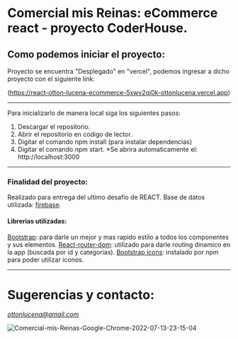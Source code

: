 # Comercial mis Reinas: eCommerce react - proyecto CoderHouse.

## Como podemos iniciar el proyecto: 

Proyecto se encuentra "Desplegado" en "vercel", podemos ingresar a dicho proyecto con el siguiente link:

(https://react-otton-lucena-ecommerce-5xwv2qi0k-ottonlucena.vercel.app)

---

Para inicializarlo de manera local siga los siguientes pasos:

1. Descargar el repositorio.
2. Abrir el repositorio en codigo de lector.
3. Digitar el comando npm install (para instalar dependencias)
4. Digitar el comando npm start.
*Se abrira automaticamente el: http://localhost:3000

---

### **Finalidad del proyecto**:
Realizado para entrega del ultimo desafio de REACT.
Base de datos utilizada: [firebase](https://firebase.google.com).

#### Librerias utilizadas:
[Bootstrap](https://getbootstrap.com/): para darle un mejor y mas rapido estilo a todos los componentes y sus elementos.
[React-router-dom](https://v5.reactrouter.com/web/guides/quick-start): utilizado para darle routing dinamico en la app (buscada por id y categorias).
[Bootstrap icons](https://icons.getbootstrap.com/): instalado por npm para poder utilizar iconos.

---

# Sugerencias y contacto:
*ottonlucena@gmail.com*


![Comercial-mis-Reinas-Google-Chrome-2022-07-13-23-15-04](https://user-images.githubusercontent.com/95725481/178891416-2a1d6feb-5a8a-4a9d-a223-69d1e75ab150.gif)



